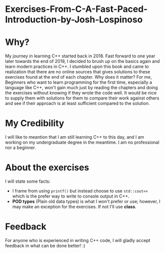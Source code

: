 # Exercises-From-C-A-Fast-Paced-Introduction-by-Josh-Lospinoso
# Why?
My journey in learning C++ started back in 2018. Fast forward to one year later towards the end of 2019, I decided to brush up on the basics again and learn modern practices in C++. I stumbled upon this book and came to realization that there are no online sources that gives solutions to these exercises found at the end of each chapter. Why does it matter? For me, Beginners who want to learn programming for the first time, especially a language like C++, won't gain much just by reading the chapters and doing the exercises without knowing if they wrote the code well. It would be nice to supply them with solutions for them to compare their work against others and see if their approach is at least sufficient compared to the solution. 
# My Credibility
I will like to meantion that I am still learning C++ to this day, and I am working on my undergraduate degree in the meantime. I am no professional nor a beginner.
# About the exercises 
I will state some facts: 

- I frame from using ```printf()``` but instead choose to use ```std::cout<<``` which is the prefer way to write to console output in C++.
- **POD types** (Plain old data types) is what I won't prefer or use; however, I may make an exception for the exercises. If not I'll use **class**.
# Feedback
For anyone who is experienced in writing C++ code, I will gladly accept feedback in what can be done better! :)

